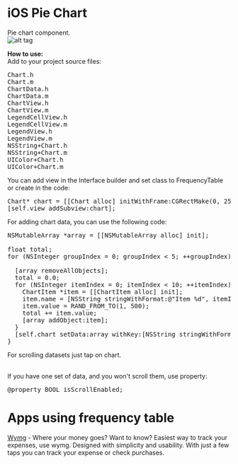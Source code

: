 iOS Pie Chart
=============

Pie chart component.<br>
![alt tag](https://raw.github.com/maximbilan/ios_pie_chart/master/img/img1.png)

<b>How to use:</b>
<br>
Add to your project source files: <br>
<pre>
Chart.h
Chart.m
ChartData.h
ChartData.m
ChartView.h
ChartView.m
LegendCellView.h
LegendCellView.m
LegendView.h
LegendView.m
NSString+Chart.h
NSString+Chart.m
UIColor+Chart.h
UIColor+Chart.m
</pre>

You can add view in the Interface builder and set class to FrequencyTable or create in the code: <br>
<pre>
Chart* chart = [[Chart alloc] initWithFrame:CGRectMake(0, 256, 256, 256)];
[self.view addSubview:chart];
</pre>
For adding chart data, you can use the following code: <br>
<pre>
NSMutableArray *array = [[NSMutableArray alloc] init];
    
float total;
for (NSInteger groupIndex = 0; groupIndex &#60; 5; ++groupIndex) {
        
  [array removeAllObjects];
  total = 0.0;
  for (NSInteger itemIndex = 0; itemIndex &#60; 10; ++itemIndex) {
    ChartItem *item = [[ChartItem alloc] init];
    item.name = [NSString stringWithFormat:@"Item %d", itemIndex];
    item.value = RAND_FROM_TO(1, 500);
    total += item.value;
    [array addObject:item];
  }
  [self.chart setData:array withKey:[NSString stringWithFormat:@"Group %d", groupIndex+1] withTotal:total];
}
</pre>
For scrolling datasets just tap on chart.

<br>
If you have one set of data, and you won't scroll them, use property:
<pre>
@property BOOL isScrollEnabled;
</pre>

Apps using frequency table
============

<a href="https://itunes.apple.com/us/app/wymg/id769463031">Wymg</a> - Where your money goes? Want to know? Easiest way to track your expenses, use wymg. Designed with simplicity and usability. With just a few taps you can track your expense or check purchases.
